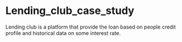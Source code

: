 # Lending_club_case_study
Lending club is a platform that provide the loan based on people credit profile and historical data on some interest rate.

